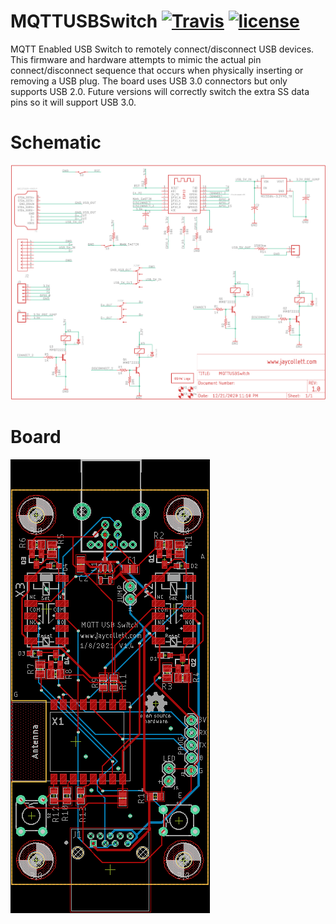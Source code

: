 # MQTTUSBSwitch  [![Travis](https://img.shields.io/travis/com/jaycollett/MQTTUSBSwitch?style=for-the-badge)](https://travis-ci.com/github/jaycollett) [![license](https://img.shields.io/github/license/jaycollett/MQTTUSBSwitch.svg?style=for-the-badge)](https://travis-ci.com/github/jaycollett/blob/master/LICENSE)
MQTT Enabled USB Switch to remotely connect/disconnect USB devices. This firmware and hardware attempts to mimic the actual pin connect/disconnect sequence that occurs when physically inserting or removing a USB plug. The board uses USB 3.0 connectors but only supports USB 2.0. Future versions will correctly switch the extra SS data pins so it will support USB 3.0. 

# Schematic 
![](EagleCad/Schematic.png?raw=true)

# Board 
![](EagleCad/board.png?raw=true)

